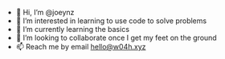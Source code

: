 - 👋 Hi, I’m @joeynz
- 👀 I’m interested in learning to use code to solve problems
- 🌱 I’m currently learning the basics
- 💞️ I’m looking to collaborate once I get my feet on the ground
- 📫 Reach me by email hello@w04h.xyz

<!---
joeynz/joeynz is a ✨ special ✨ repository because its `README.md` (this file) appears on your GitHub profile.
You can click the Preview link to take a look at your changes.
--->
